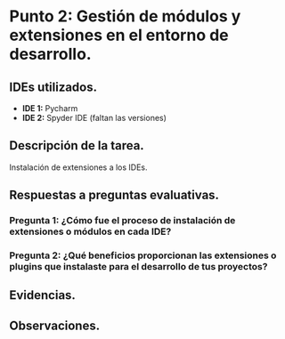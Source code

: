 # Punto 2: Gestión de módulos y extensiones en el entorno de desarrollo.

## IDEs utilizados.
- **IDE 1:** Pycharm
- **IDE 2:** Spyder IDE (faltan las versiones)

## Descripción de la tarea.
Instalación de extensiones a los IDEs.

## Respuestas a preguntas evaluativas.
### Pregunta 1: ¿Cómo fue el proceso de instalación de extensiones o módulos en cada IDE?

### Pregunta 2: ¿Qué beneficios proporcionan las extensiones o plugins que instalaste para el desarrollo de tus proyectos?


## Evidencias.

## Observaciones.